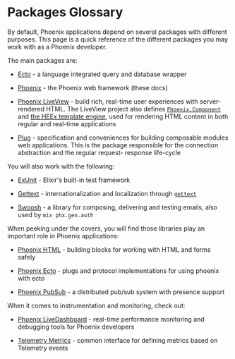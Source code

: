 # Packages Glossary

By default, Phoenix applications depend on several packages with different purposes.
This page is a quick reference of the different packages you may work with as a Phoenix developer.

The main packages are:

- [Ecto](https://hexdocs.pm/ecto) - a language integrated query and database wrapper

- [Phoenix](https://hexdocs.pm/phoenix) - the Phoenix web framework (these docs)

- [Phoenix LiveView](https://hexdocs.pm/phoenix_live_view) - build rich, real-time user experiences with server-rendered HTML.
  The LiveView project also defines [`Phoenix.Component`](https://hexdocs.pm/phoenix_live_view/Phoenix.Component.html) and [the HEEx template engine](https://hexdocs.pm/phoenix_live_view/Phoenix.Component.html#sigil_H/2), used for rendering HTML content in both regular and real-time applications

- [Plug](https://hexdocs.pm/plug) - specification and conveniences for building composable modules web applications.
  This is the package responsible for the connection abstraction and the regular request- response life-cycle

You will also work with the following:

- [ExUnit](https://hexdocs.pm/ex_unit) - Elixir's built-in test framework

- [Gettext](https://hexdocs.pm/gettext) - internationalization and localization through [`gettext`](https://www.gnu.org/software/gettext/)

- [Swoosh](https://hexdocs.pm/swoosh) - a library for composing, delivering and testing emails, also used by `mix phx.gen.auth`

When peeking under the covers, you will find those libraries play an important role in Phoenix applications:

- [Phoenix HTML](https://hexdocs.pm/phoenix_html) - building blocks for working with HTML and forms safely
- [Phoenix Ecto](https://hex.pm/packages/phoenix_ecto) - plugs and protocol implementations for using phoenix with ecto

- [Phoenix PubSub](https://hexdocs.pm/phoenix_pubsub) - a distributed pub/sub system with presence support

When it comes to instrumentation and monitoring, check out:

- [Phoenix LiveDashboard](https://hexdocs.pm/phoenix_live_dashboard) - real-time performance monitoring and debugging tools for Phoenix developers

- [Telemetry Metrics](https://hexdocs.pm/telemetry_metrics) - common interface for defining metrics based on Telemetry events
